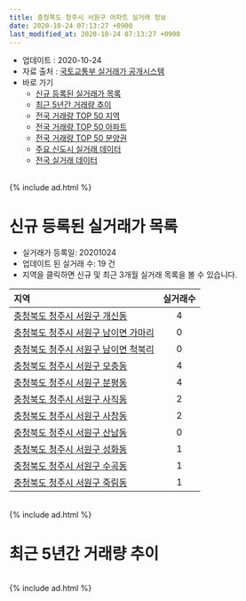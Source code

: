 ```yaml
---
title: 충청북도 청주시 서원구 아파트 실거래 정보
date: 2020-10-24 07:13:27 +0900
last_modified_at: 2020-10-24 07:13:27 +0900
---
```


* 업데이트 : 2020-10-24
* 자료 출처 : [국토교통부 실거래가 공개시스템](http://rt.molit.go.kr)
* 바로 가기
    * [신규 등록된 실거래가 목록](#신규-등록된-실거래가-목록)
    * [최근 5년간 거래량 추이](#최근-5년간-거래량-추이)
    * [전국 거래량 TOP 50 지역](https://inasie.github.io/apt-trade-info/최근-3개월-전국에서-가장-거래가-많이-발생한-지역)
    * [전국 거래량 TOP 50 아파트](https://inasie.github.io/apt-trade-info/최근-3개월-전국에서-가장-거래가-많이-발생한-아파트)
    * [전국 거래량 TOP 50 분양권](https://inasie.github.io/apt-trade-info/최근-3개월-전국에서-가장-거래가-많이-발생한-분양권)
    * [주요 신도시 실거래 데이터](https://inasie.github.io/apt-trade-info/주요-신도시)
    * [전국 실거래 데이터](https://inasie.github.io/apt-trade-info/전국)

<br>
{% include ad.html %}
<br>

# 신규 등록된 실거래가 목록
* 실거래가 등록일: 20201024
* 업데이트 된 실거래 수: 19 건
* 지역을 클릭하면 신규 및 최근 3개월 실거래 목록을 볼 수 있습니다.


|지역|실거래수|
|:---|:---:|
|[충청북도 청주시 서원구 개신동](https://inasie.github.io/apt-trade-info/충청북도-청주시-서원구-개신동)|4|
|[충청북도 청주시 서원구 남이면 가마리](https://inasie.github.io/apt-trade-info/충청북도-청주시-서원구-남이면-가마리)|0|
|[충청북도 청주시 서원구 남이면 척북리](https://inasie.github.io/apt-trade-info/충청북도-청주시-서원구-남이면-척북리)|0|
|[충청북도 청주시 서원구 모충동](https://inasie.github.io/apt-trade-info/충청북도-청주시-서원구-모충동)|4|
|[충청북도 청주시 서원구 분평동](https://inasie.github.io/apt-trade-info/충청북도-청주시-서원구-분평동)|4|
|[충청북도 청주시 서원구 사직동](https://inasie.github.io/apt-trade-info/충청북도-청주시-서원구-사직동)|2|
|[충청북도 청주시 서원구 사창동](https://inasie.github.io/apt-trade-info/충청북도-청주시-서원구-사창동)|2|
|[충청북도 청주시 서원구 산남동](https://inasie.github.io/apt-trade-info/충청북도-청주시-서원구-산남동)|0|
|[충청북도 청주시 서원구 성화동](https://inasie.github.io/apt-trade-info/충청북도-청주시-서원구-성화동)|1|
|[충청북도 청주시 서원구 수곡동](https://inasie.github.io/apt-trade-info/충청북도-청주시-서원구-수곡동)|1|
|[충청북도 청주시 서원구 죽림동](https://inasie.github.io/apt-trade-info/충청북도-청주시-서원구-죽림동)|1|


<br>
{% include ad.html %}
<br>

# 최근 5년간 거래량 추이


<div style="width:100%;">
    <canvas id="deal_progress" height="200"></canvas>
</div>

<script>
new Chart(document.getElementById("deal_progress"), {
    type: 'line',
    data: {
        labels: ['201510','201511','201512','201601','201602','201603','201604','201605','201606','201607','201608','201609','201610','201611','201612','201701','201702','201703','201704','201705','201706','201707','201708','201709','201710','201711','201712','201801','201802','201803','201804','201805','201806','201807','201808','201809','201810','201811','201812','201901','201902','201903','201904','201905','201906','201907','201908','201909','201910','201911','201912','202001','202002','202003','202004','202005','202006','202007','202008','202009','202010'],
        datasets: [{
            label: '매매',
            pointRadius: 1,
            data: [224, 188, 136, 161, 184, 222, 187, 220, 202, 183, 187, 158, 226, 180, 161, 161, 186, 217, 154, 232, 236, 240, 220, 210, 182, 192, 145, 165, 157, 226, 180, 281, 155, 159, 135, 152, 175, 140, 121, 188, 179, 179, 161, 140, 186, 230, 177, 218, 260, 252, 382, 283, 320, 279, 418, 815, 638, 279, 220, 204, 125],
            borderColor: "rgba(255, 201, 14, 1)",
            backgroundColor: "rgba(255, 201, 14, 0.5)",
            fill: false,
            lineTension: 0
        },{
            label: '전월세',
            pointRadius: 1,
            data: [163, 166, 167, 210, 179, 190, 176, 149, 184, 143, 149, 125, 154, 173, 246, 266, 245, 220, 173, 168, 183, 206, 172, 172, 129, 153, 147, 187, 192, 217, 171, 193, 180, 178, 155, 135, 191, 164, 204, 219, 239, 220, 184, 188, 144, 172, 180, 171, 189, 167, 218, 217, 302, 216, 167, 219, 237, 193, 184, 132, 40],
            borderColor: "rgba(0, 141, 185, 1)",
            backgroundColor: "rgba(0, 141, 185, 0.5)",
            fill: false,
            lineTension: 0
        }
        ]
    },
    options: {
        responsive: true,
        title: {
            display: false
        },
        tooltips: {
            mode: 'index',
            intersect: false
        },
        hover: {
            mode: 'nearest',
            intersect: true
        },
        scales: {
            xAxes: [{
                display: true,
                scaleLabel: {
                    display: true,
                    labelString: '년/월'
                }
            }],
            yAxes: [{
                display: true,
                ticks: {
                    suggestedMin: 0,
                },
                scaleLabel: {
                    display: true,
                    labelString: '실거래 수'
                }
            }]
        }
    }
});

</script>


<br>
{% include ad.html %}
<br>

